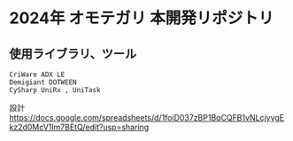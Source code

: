# 2024年 オモテガリ 本開発リポジトリ
## 使用ライブラリ、ツール
```
CriWare ADX LE
Demigiant DOTWEEN
CySharp UniRx , UniTask
```
設計
https://docs.google.com/spreadsheets/d/1foiD037zBP1BqCQFB1vNLcjyygEkz2d0McV1lm7BEtQ/edit?usp=sharing
